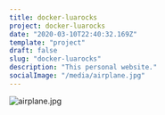 ```yaml
---
title: docker-luarocks
project: docker-luarocks
date: "2020-03-10T22:40:32.169Z"
template: "project"
draft: false
slug: "docker-luarocks"
description: "This personal website."
socialImage: "/media/airplane.jpg"
---
```


![airplane.jpg](/media/airplane.jpg)
